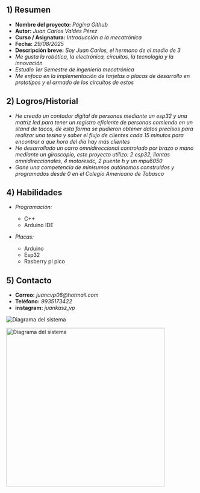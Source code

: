 ## 1) Resumen

- **Nombre del proyecto:** _Página Github_  
- **Autor:** _Juan Carlos Valdés Pérez_  
- **Curso / Asignatura:** _Introducción a la mecatrónica_  
- **Fecha:** _29/08/2025_  
- **Descripción breve:** _Soy Juan Carlos, el hermano de el medio de 3_
- _Me gusta la robótica, la electrónica, circuitos, la tecnología y la innovación_
- _Estudio 1er Semestre de ingeniería mecatrónica_
- _Me enfoco en la implementación de tarjetas o placas de desarrollo en prototipos y el armado de los circuitos de estos_

## 2) Logros/Historial
- _He creado un contador digital de personas mediante un esp32 y una matriz led para tener un registro eficiente de personas comiendo en un stand de tacos, de esta forma se pudieron obtener datos precisos para realizar una tesina y saber el flujo de clientes cada 15 minutos para encontrar a que hora del día hay más clientes_
- _He desarrollado un carro omnidireccional controlado por brazo o mano mediante un giroscopio, este proyecto utilizo: 2 esp32, llantas omnidireccionales, 4 motoresdc, 2 puente h y un mpu6050_
- _Gane una competencia de minisumos autónomos construidos y programados desde 0 en el Colegio Americano de Tabasco_

## 4) Habilidades
- _Programación:_
    * C++
    * Arduino IDE

- _Placas:_
    * Arduino
    * Esp32
    * Rasberry pi pico
 
## 5) Contacto

- **Correo:** _juancvp06@hotmail.com_  
- **Teléfono:** _9935173422_  
- **instagram:** _juankasz_vp_

![Diagrama del sistema](recursos/imgs/actividad4_experimento.jpg)

<!-- Control de tamaño usando HTML -->
<img src="recursos/imgs/actividad4_experimento.jpg" alt="Diagrama del sistema" width="420">
